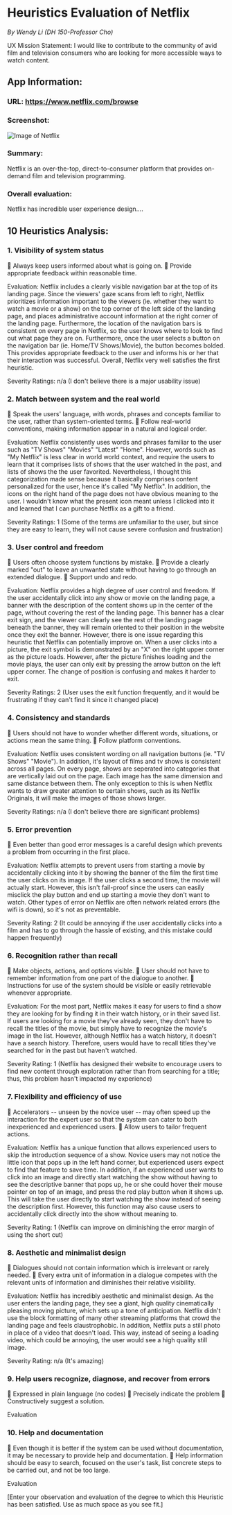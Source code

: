 # Heuristics Evaluation of Netflix

*By Wendy Li (DH 150-Professor Cho)*

UX Mission Statement: I would like to contribute to the community of avid film and television consumers who are looking for more accessible ways to watch content. 

## App Information: 

### URL: https://www.netflix.com/browse

### Screenshot: 
![Image of Netflix](https://github.com/wendyli328/DH150-Assignment1/blob/master/Screen%20Shot%202020-01-13%20at%2010.29.52%20PM.jpg)

### Summary: 

Netflix is an over-the-top, direct-to-consumer platform that provides on-demand film and television programming. 

### Overall evaluation: 

Netflix has incredible user experience design....

## 10 Heuristics Analysis:

### 1. Visibility of system status 
	Always keep users informed about what is going on.
	Provide appropriate feedback within reasonable time. 

Evaluation: 
Netflix includes a clearly visible navigation bar at the top of its landing page. Since the viewers' gaze scans from left to right, Netflix prioritizes information important to the viewers (ie. whether they want to watch a movie or a show) on the top corner of the left side of the landing page, and places administrative account information at the right corner of the landing page. Furthermore, the location of the navigation bars is consistent on every page in Netflix, so the user knows where to look to find out what page they are on. Furthermore, once the user selects a button on the navigation bar (ie. Home/TV Shows/Movie), the button becomes bolded. This provides appropriate feedback to the user and informs his or her that their interaction was successful. Overall, Netflix very well satisfies the first heuristic. 

Severity Ratings: n/a (I don't believe there is a major usability issue)

### 2. Match between system and the real world 
	Speak the users' language, with words, phrases and concepts familiar to the user, rather than system-oriented terms. 
	Follow real-world conventions, making information appear in a natural and logical order. 

Evaluation: 
Netflix consistently uses words and phrases familiar to the user such as "TV Shows" "Movies" "Latest" "Home". However, words such as "My Netflix" is less clear in world world context, and require the users to learn that it comprises lists of shows that the user watched in the past, and lists of shows the the user favorited. Nevertheless, I thought this categorization made sense because it basically comprises content personalized for the user, hence it's called "My Netflix". In addition, the icons on the right hand of the page does not have obvious meaning to the user. I wouldn't know what the present icon meant unless I clicked into it and learned that I can purchase Netflix as a gift to a friend. 

Severity Ratings: 1 (Some of the terms are unfamiliar to the user, but since they are easy to learn, they will not cause severe confusion and frustration)


### 3. User control and freedom 
	Users often choose system functions by mistake.
	Provide a clearly marked "out" to leave an unwanted state without having to go through an extended dialogue. 
	Support undo and redo. 

Evaluation: 
Netflix provides a high degree of user control and freedom. If the user accidentally click into any show or movie on the landing page, a banner with the description of the content shows up in the center of the page, without covering the rest of the landing page. This banner has a clear exit sign, and the viewer can clearly see the rest of the landing page beneath the banner, they will remain oriented to their position in the website once they exit the banner. However, there is one issue regarding this heuristic that Netflix can potentially improve on. When a user clicks into a picture, the exit symbol is demonstrated by an "X" on the right upper corner as the picture loads. However, after the picture finishes loading and the movie plays, the user can only exit by pressing the arrow button on the left upper corner. The change of position is confusing and makes it harder to exit. 

Severity Ratings: 2 (User uses the exit function frequently, and it would be frustrating if they can't find it since it changed place)

### 4. Consistency and standards 
	Users should not have to wonder whether different words, situations, or actions mean the same thing. 
	Follow platform conventions. 

Evaluation: 
Netflix uses consistent wording on all navigation buttons (ie. "TV Shows" "Movie"). In addition, it's layout of films and tv shows is consistent across all pages. On every page, shows are seperated into categories that are vertically laid out on the page. Each image has the same dimension and same distance between them. The only exception to this is when Netflix wants to draw greater attention to certain shows, such as its Netflix Originals, it will make the images of those shows larger. 

Severity Ratings: n/a (I don't believe there are significant problems)

### 5. Error prevention 
	Even better than good error messages is a careful design which prevents a problem from occurring in the first place. 

Evaluation: 
Netflix attempts to prevent users from starting a movie by accidentally clicking into it by showing the banner of the film the first time the user clicks on its image. If the user clicks a second time, the movie will actually start. However, this isn't fail-proof since the users can easily misclick the play button and end up starting a movie they don't want to watch. Other types of error on Netflix are often network related errors (the wifi is down), so it's not as preventable. 

Severity Rating: 2 (It could be annoying if the user accidentally clicks into a film and has to go through the hassle of existing, and this mistake could happen frequently)


### 6. Recognition rather than recall 
	Make objects, actions, and options visible. 
	User should not have to remember information from one part of the dialogue to another. 
	Instructions for use of the system should be visible or easily retrievable whenever appropriate. 

Evaluation: 
For the most part, Netflix makes it easy for users to find a show they are looking for by finding it in their watch history, or in their saved list. If users are looking for a movie they've already seen, they don't have to recall the titles of the movie, but simply have to recognize the movie's image in the list. However, although Netflix has a watch history, it doesn't have a search history. Therefore, users would have to recall titles they've searched for in the past but haven't watched. 

Severity Rating: 1 (Netflix has designed their website to encourage users to find new content through exploration rather than from searching for a title; thus, this problem hasn't impacted my experience)


### 7. Flexibility and efficiency of use 
	Accelerators -- unseen by the novice user -- may often speed up the interaction for the expert user so that the system can cater to both inexperienced and experienced users. 
	Allow users to tailor frequent actions. 

Evaluation: 
Netflix has a unique function that allows experienced users to skip the introduction sequence of a show. Novice users may not notice the little icon that pops up in the left hand corner, but experienced users expect to find that feature to save time. In addition, if an experienced user wants to click into an image and directly start watching the show without having to see the descriptive banner that pops up, he or she could hover their mouse pointer on top of an image, and press the red play button when it shows up. This will take the user directly to start watching the show instead of seeing the description first. However, this function may also cause users to accidentally click directly into the show without meaning to. 

Severity Rating: 1 (Netflix can improve on diminishing the error margin of using the short cut)

### 8. Aesthetic and minimalist design 
	Dialogues should not contain information which is irrelevant or rarely needed. 
	Every extra unit of information in a dialogue competes with the relevant units of information and diminishes their relative visibility. 

Evaluation: 
Netflix has incredibly aesthetic and minimalist design. As the user enters the landing page, they see a giant, high quality cinematically pleasing moving picture, which sets up a tone of anticipation. Netflix didn't use the block formatting of many other streaming platforms that crowd the landing page and feels claustrophobic. In addition, Netflix puts a still photo in place of a video that doesn't load. This way, instead of seeing a loading video, which could be annoying, the user would see a high quality still image. 

Severity Rating: n/a (It's amazing)


### 9. Help users recognize, diagnose, and recover from errors 
	Expressed in plain language (no codes)
	Precisely indicate the problem
	Constructively suggest a solution. 

Evaluation


### 10. Help and documentation 
	Even though it is better if the system can be used without documentation, it may be necessary to provide help and documentation. 
	Help  information should be easy to search, focused on the user's task, list concrete steps to be carried out, and not be too large. 

Evaluation

[Enter your observation and evaluation of the degree to which this Heuristic has been satisfied. Use as much space as you see fit.]

